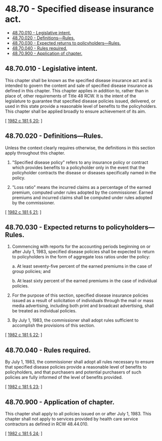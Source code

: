 # 48.70 - Specified disease insurance act.
* [48.70.010 - Legislative intent.](#4870010---legislative-intent)
* [48.70.020 - Definitions—Rules.](#4870020---definitionsrules)
* [48.70.030 - Expected returns to policyholders—Rules.](#4870030---expected-returns-to-policyholdersrules)
* [48.70.040 - Rules required.](#4870040---rules-required)
* [48.70.900 - Application of chapter.](#4870900---application-of-chapter)
## 48.70.010 - Legislative intent.
This chapter shall be known as the specified disease insurance act and is intended to govern the content and sale of specified disease insurance as defined in this chapter. This chapter applies in addition to, rather than in place of, other requirements of Title 48 RCW. It is the intent of the legislature to guarantee that specified disease policies issued, delivered, or used in this state provide a reasonable level of benefits to the policyholders. This chapter shall be applied broadly to ensure achievement of its aim.

\[ [1982 c 181 § 20](http://leg.wa.gov/CodeReviser/documents/sessionlaw/1982c181.pdf?cite=1982%20c%20181%20§%2020); \]

## 48.70.020 - Definitions—Rules.
Unless the context clearly requires otherwise, the definitions in this section apply throughout this chapter.

1. "Specified disease policy" refers to any insurance policy or contract which provides benefits to a policyholder only in the event that the policyholder contracts the disease or diseases specifically named in the policy.

2. "Loss ratio" means the incurred claims as a percentage of the earned premium, computed under rules adopted by the commissioner. Earned premiums and incurred claims shall be computed under rules adopted by the commissioner.

\[ [1982 c 181 § 21](http://leg.wa.gov/CodeReviser/documents/sessionlaw/1982c181.pdf?cite=1982%20c%20181%20§%2021); \]

## 48.70.030 - Expected returns to policyholders—Rules.
1. Commencing with reports for the accounting periods beginning on or after July 1, 1983, specified disease policies shall be expected to return to policyholders in the form of aggregate loss ratios under the policy:

    a.  At least seventy-five percent of the earned premiums in the case of group policies; and

    b.  At least sixty percent of the earned premiums in the case of individual policies.

2. For the purpose of this section, specified disease insurance policies issued as a result of solicitation of individuals through the mail or mass media advertising, including both print and broadcast advertising, shall be treated as individual policies.

3. By July 1, 1983, the commissioner shall adopt rules sufficient to accomplish the provisions of this section.

\[ [1982 c 181 § 22](http://leg.wa.gov/CodeReviser/documents/sessionlaw/1982c181.pdf?cite=1982%20c%20181%20§%2022); \]

## 48.70.040 - Rules required.
By July 1, 1983, the commissioner shall adopt all rules necessary to ensure that specified disease policies provide a reasonable level of benefits to policyholders, and that purchasers and potential purchasers of such policies are fully informed of the level of benefits provided.

\[ [1982 c 181 § 23](http://leg.wa.gov/CodeReviser/documents/sessionlaw/1982c181.pdf?cite=1982%20c%20181%20§%2023); \]

## 48.70.900 - Application of chapter.
This chapter shall apply to all policies issued on or after July 1, 1983. This chapter shall not apply to services provided by health care service contractors as defined in RCW 48.44.010.

\[ [1982 c 181 § 24](http://leg.wa.gov/CodeReviser/documents/sessionlaw/1982c181.pdf?cite=1982%20c%20181%20§%2024); \]

